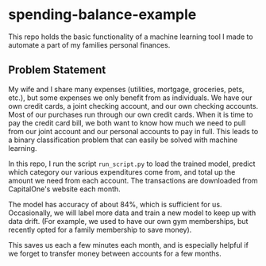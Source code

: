 # spending-balance-example

This repo holds the basic functionality of a machine learning tool I made to automate a part of my families personal finances.

## Problem Statement
My wife and I share many expenses (utilities, mortgage, groceries, pets, etc.), but some expenses we only benefit from as individuals. We have our own credit cards, a joint checking account, and our own checking accounts. Most of our purchases run through our own credit cards. When it is time to pay the credit card bill, we both want to know how much we need to pull from our joint account and our personal accounts to pay in full. This leads to a binary classification problem that can easily be solved with machine learning. 

In this repo, I run the script `run_script.py` to load the trained model, predict which category our various expenditures come from, and total up the amount we need from each account. The transactions are downloaded from CapitalOne's website each month. 

The model has accuracy of about 84%, which is sufficient for us. Occasionally, we will label more data and train a new model to keep up with data drift. (For example, we used to have our own gym memberships, but recently opted for a family membership to save money). 

This saves us each a few minutes each month, and is especially helpful if we forget to transfer money between accounts for a few months. 
